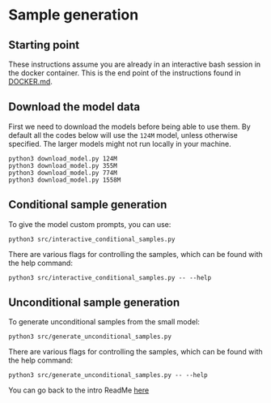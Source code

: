 # Sample generation

## Starting point

These instructions assume you are already in an interactive bash session in the docker container.
This is the end point of the instructions found in [DOCKER.md](./DOCKER.md).

##  Download the model data

First we need to download the models before being able to use them.
By default all the codes below will use the `124M` model, unless otherwise specified. The larger models might not run locally in your machine.

```
python3 download_model.py 124M
python3 download_model.py 355M
python3 download_model.py 774M
python3 download_model.py 1558M
```

## Conditional sample generation

To give the model custom prompts, you can use:
```
python3 src/interactive_conditional_samples.py
```

There are various flags for controlling the samples, which can be found with the help command:
```
python3 src/interactive_conditional_samples.py -- --help
```

## Unconditional sample generation

To generate unconditional samples from the small model:
```
python3 src/generate_unconditional_samples.py
```

There are various flags for controlling the samples, which can be found with the help command:
```
python3 src/generate_unconditional_samples.py -- --help
```



You can go back to the intro ReadMe [here](./README.md)
